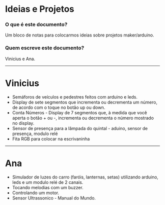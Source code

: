 # Ideias e Projetos

### O que é este documento?

Um bloco de notas para colocarmos ideias sobre projetos maker/arduino. 

### Quem escreve este documento?

Vinicius e Ana.

---

# Vinicius

- Semáforos de veículos e pedestres feitos com arduino e leds.
- Display de sete segmentos que incrementa ou decrementa um número, de acordo com o toque no botão up ou down.
- Conta Números - Display de 7 segmentos que, à medida que você aperta o botão + ou -, incrementa ou decrementa o número mostrado no display.
- Sensor de presença para a lâmpada do quintal - aduino, sensor de presença, modulo relé
- Fita RGB para colocar na escrivaninha
---

# Ana

- Simulador de luzes do carro (faróis, lanternas, setas) utilizando arduino, leds e um modulo relé de 2 canais.
- Tocando melodias com um buzzer.
- Controlando um motor.
- Sensor Ultrassonico - Manual do Mundo.


